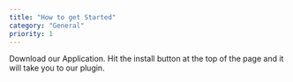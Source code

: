 ```yaml
---
title: "How to get Started"
category: "General"
priority: 1
---
```


Download our Application. Hit the install button at the top of the page and it will take you to our plugin.